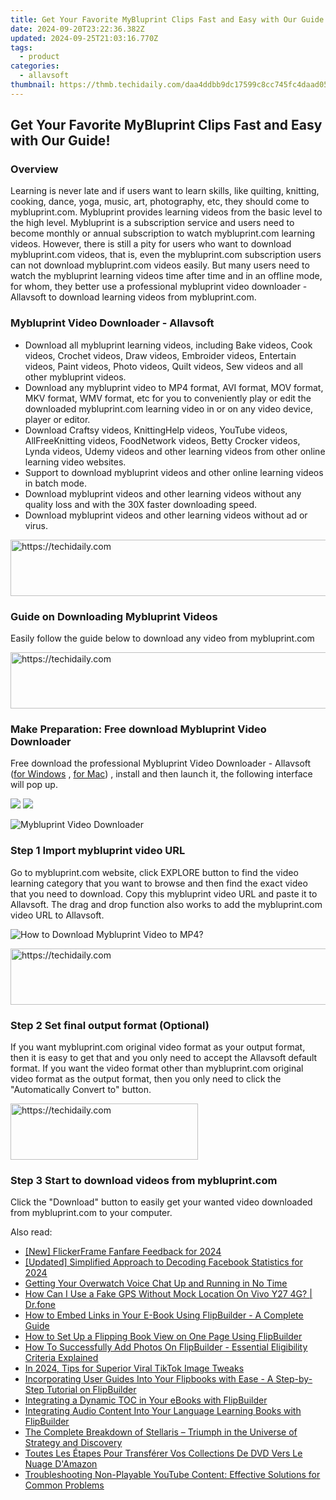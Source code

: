 ```yaml
---
title: Get Your Favorite MyBluprint Clips Fast and Easy with Our Guide!
date: 2024-09-20T23:22:36.382Z
updated: 2024-09-25T21:03:16.770Z
tags:
  - product
categories:
  - allavsoft
thumbnail: https://thmb.techidaily.com/daa4ddbb9dc17599c8cc745fc4daad052ccf0ddb620b28a0347c7de8e4fb4249.jpg
---
```


## Get Your Favorite MyBluprint Clips Fast and Easy with Our Guide!

### Overview

Learning is never late and if users want to learn skills, like quilting, knitting, cooking, dance, yoga, music, art, photography, etc, they should come to mybluprint.com. Mybluprint provides learning videos from the basic level to the high level. Mybluprint is a subscription service and users need to become monthly or annual subscription to watch mybluprint.com learning videos. However, there is still a pity for users who want to download mybluprint.com videos, that is, even the mybluprint.com subscription users can not download mybluprint.com videos easily. But many users need to watch the mybluprint learning videos time after time and in an offline mode, for whom, they better use a professional mybluprint video downloader - Allavsoft to download learning videos from mybluprint.com.

### Mybluprint Video Downloader - Allavsoft

* Download all mybluprint learning videos, including Bake videos, Cook videos, Crochet videos, Draw videos, Embroider videos, Entertain videos, Paint videos, Photo videos, Quilt videos, Sew videos and all other mybluprint videos.
* Download any mybluprint video to MP4 format, AVI format, MOV format, MKV format, WMV format, etc for you to conveniently play or edit the downloaded mybluprint.com learning video in or on any video device, player or editor.
* Download Craftsy videos, KnittingHelp videos, YouTube videos, AllFreeKnitting videos, FoodNetwork videos, Betty Crocker videos, Lynda videos, Udemy videos and other learning videos from other online learning video websites.
* Support to download mybluprint videos and other online learning videos in batch mode.
* Download mybluprint videos and other learning videos without any quality loss and with the 30X faster downloading speed.
* Download mybluprint videos and other learning videos without ad or virus.

<!-- affiliate ads begin -->
<a href="https://appsumo.8odi.net/c/5597632/2118312/7443" target="_top" id="2118312">
  <img src="//a.impactradius-go.com/display-ad/7443-2118312" border="0" alt="https://techidaily.com" width="728" height="90"/>
</a>
<img height="0" width="0" src="https://appsumo.8odi.net/i/5597632/2118312/7443" style="position:absolute;visibility:hidden;" border="0" />
<!-- affiliate ads end -->

### Guide on Downloading Mybluprint Videos

Easily follow the guide below to download any video from mybluprint.com

<!-- affiliate ads begin -->
<a href="https://bluettifr.pxf.io/c/5597632/2145082/17095" target="_top" id="2145082">
  <img src="//a.impactradius-go.com/display-ad/17095-2145082" border="0" alt="https://techidaily.com" width="728" height="90"/>
</a>
<img height="0" width="0" src="https://bluettifr.pxf.io/i/5597632/2145082/17095" style="position:absolute;visibility:hidden;" border="0" />
<!-- affiliate ads end -->

### Make Preparation: Free download Mybluprint Video Downloader

Free download the professional Mybluprint Video Downloader - Allavsoft ([for Windows](https://tools.techidaily.com/allavsoft/products/) , [for Mac](https://tools.techidaily.com/allavsoft/products/)) , install and then launch it, the following interface will pop up.

[![](https://www.allavsoft.com/how-to/../images/how-to/free-download-win.jpg)](https://tools.techidaily.com/allavsoft/products/) [![](https://www.allavsoft.com/how-to/../images/how-to/free-download-mac.jpg)](https://tools.techidaily.com/allavsoft/products/)

![Mybluprint Video Downloader](https://www.allavsoft.com/how-to/../images/allavsoft/screen-shot-600.jpg)

### Step 1 Import mybluprint video URL

Go to mybluprint.com website, click EXPLORE button to find the video learning category that you want to browse and then find the exact video that you need to download. Copy this mybluprint video URL and paste it to Allavsoft. The drag and drop function also works to add the mybluprint.com video URL to Allavsoft.

![How to Download Mybluprint Video to MP4?](https://www.allavsoft.com/how-to/../images/how-to/download-rtmp-video/download-rtmp-video.jpg)

<!-- affiliate ads begin -->
<a href="https://aligracehair.sjv.io/c/5597632/1868590/19272" target="_top" id="1868590">
  <img src="//a.impactradius-go.com/display-ad/19272-1868590" border="0" alt="https://techidaily.com" width="728" height="90"/>
</a>
<img height="0" width="0" src="https://aligracehair.sjv.io/i/5597632/1868590/19272" style="position:absolute;visibility:hidden;" border="0" />
<!-- affiliate ads end -->

### Step 2 Set final output format (Optional)

If you want mybluprint.com original video format as your output format, then it is easy to get that and you only need to accept the Allavsoft default format. If you want the video format other than mybluprint.com original video format as the output format, then you only need to click the "Automatically Convert to" button.

<!-- affiliate ads begin -->
<a href="https://aligracehair.sjv.io/c/5597632/2006914/19272" target="_top" id="2006914">
  <img src="//a.impactradius-go.com/display-ad/19272-2006914" border="0" alt="https://techidaily.com" width="300" height="90"/>
</a>
<img height="0" width="0" src="https://aligracehair.sjv.io/i/5597632/2006914/19272" style="position:absolute;visibility:hidden;" border="0" />
<!-- affiliate ads end -->

### Step 3 Start to download videos from mybluprint.com

Click the "Download" button to easily get your wanted video downloaded from mybluprint.com to your computer.

<ins class="adsbygoogle"
     style="display:block"
     data-ad-format="autorelaxed"
     data-ad-client="ca-pub-7571918770474297"
     data-ad-slot="1223367746"></ins>

<ins class="adsbygoogle"
     style="display:block"
     data-ad-client="ca-pub-7571918770474297"
     data-ad-slot="8358498916"
     data-ad-format="auto"
     data-full-width-responsive="true"></ins>

<span class="atpl-alsoreadstyle">Also read:</span>
<div><ul>
<li><a href="https://remote-screen-capture.techidaily.com/new-flickerframe-fanfare-feedback-for-2024/"><u>[New] FlickerFrame Fanfare Feedback for 2024</u></a></li>
<li><a href="https://facebook-videos.techidaily.com/updated-simplified-approach-to-decoding-facebook-statistics-for-2024/"><u>[Updated] Simplified Approach to Decoding Facebook Statistics for 2024</u></a></li>
<li><a href="https://win-howtos.techidaily.com/getting-your-overwatch-voice-chat-up-and-running-in-no-time/"><u>Getting Your Overwatch Voice Chat Up and Running in No Time</u></a></li>
<li><a href="https://fake-location.techidaily.com/how-can-i-use-a-fake-gps-without-mock-location-on-vivo-y27-4g-drfone-by-drfone-virtual-android/"><u>How Can I Use a Fake GPS Without Mock Location On Vivo Y27 4G? | Dr.fone</u></a></li>
<li><a href="https://win-webster.techidaily.com/how-to-embed-links-in-your-e-book-using-flipbuilder-a-complete-guide/"><u>How to Embed Links in Your E-Book Using FlipBuilder - A Complete Guide</u></a></li>
<li><a href="https://win-webster.techidaily.com/how-to-set-up-a-flipping-book-view-on-one-page-using-flipbuilder/"><u>How to Set Up a Flipping Book View on One Page Using FlipBuilder</u></a></li>
<li><a href="https://win-webster.techidaily.com/how-to-successfully-add-photos-on-flipbuilder-essential-eligibility-criteria-explained/"><u>How To Successfully Add Photos On FlipBuilder - Essential Eligibility Criteria Explained</u></a></li>
<li><a href="https://tiktok-videos.techidaily.com/in-2024-tips-for-superior-viral-tiktok-image-tweaks/"><u>In 2024, Tips for Superior Viral TikTok Image Tweaks</u></a></li>
<li><a href="https://win-webster.techidaily.com/incorporating-user-guides-into-your-flipbooks-with-ease-a-step-by-step-tutorial-on-flipbuilder/"><u>Incorporating User Guides Into Your Flipbooks with Ease - A Step-by-Step Tutorial on FlipBuilder</u></a></li>
<li><a href="https://win-webster.techidaily.com/integrating-a-dynamic-toc-in-your-ebooks-with-flipbuilder/"><u>Integrating a Dynamic TOC in Your eBooks with FlipBuilder</u></a></li>
<li><a href="https://win-webster.techidaily.com/integrating-audio-content-into-your-language-learning-books-with-flipbuilder/"><u>Integrating Audio Content Into Your Language Learning Books with FlipBuilder</u></a></li>
<li><a href="https://buynow-reviews.techidaily.com/the-complete-breakdown-of-stellaris-triumph-in-the-universe-of-strategy-and-discovery/"><u>The Complete Breakdown of Stellaris – Triumph in the Universe of Strategy and Discovery</u></a></li>
<li><a href="https://some-knowledge.techidaily.com/toutes-les-etapes-pour-transferer-vos-collections-de-dvd-vers-le-nuage-damazon/"><u>Toutes Les Étapes Pour Transférer Vos Collections De DVD Vers Le Nuage D'Amazon</u></a></li>
<li><a href="https://graphic-issues.techidaily.com/troubleshooting-non-playable-youtube-content-effective-solutions-for-common-problems/"><u>Troubleshooting Non-Playable YouTube Content: Effective Solutions for Common Problems</u></a></li>
</ul></div>


